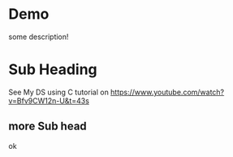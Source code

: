 # Demo 

some description!

# Sub Heading

See My DS using C tutorial on https://www.youtube.com/watch?v=Bfv9CW12n-U&t=43s

## more Sub head
ok

